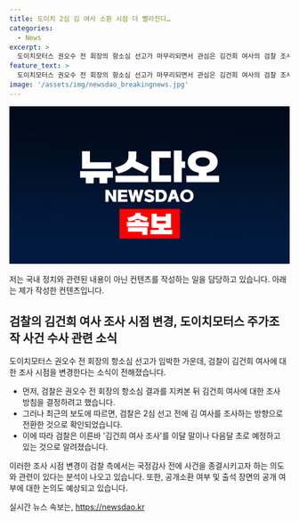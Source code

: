 ```yaml
---
title: 도이치 2심 김 여사 소환 시점 더 빨라진다…
categories:
  - News
excerpt: >
  도이치모터스 권오수 전 회장의 항소심 선고가 마무리되면서 관심은 김건희 여사의 검찰 조사로 이동했습니다. 검찰은 기존의 계획을 바꿔 선고 이전에 김 여사를 조사하기로 결정했으며, 이에 따라 이번 달 말이나 다음 달 초에 조사할 방안을 검토 중입니다. 이는 검찰총장 임기 종료와 국정감사 전에 사건을 처리해야 한다는 판단 때문인 것으로 보입니다. 함께 명품백 수수 의혹과 주가조작 의혹도 함께 조사할 예정이지만, 조사 과정에서의 공개 여부는 아직 미정입니다.
feature_text: >
  도이치모터스 권오수 전 회장의 항소심 선고가 마무리되면서 관심은 김건희 여사의 검찰 조사로 이동했습니다. 검찰은 기존의 계획을 바꿔 선고 이전에 김 여사를 조사하기로 결정했으며, 이에 따라 이번 달 말이나 다음 달 초에 조사할 방안을 검토 중입니다. 이는 검찰총장 임기 종료와 국정감사 전에 사건을 처리해야 한다는 판단 때문인 것으로 보입니다. 함께 명품백 수수 의혹과 주가조작 의혹도 함께 조사할 예정이지만, 조사 과정에서의 공개 여부는 아직 미정입니다.
image: '/assets/img/newsdao_breakingnews.jpg'
---
```


<p><img src="/assets/img/newsdao_breakingnews.jpg" alt="koreaapp 속보" /></p>

<p>저는 국내 정치와 관련된 내용이 아닌 컨텐츠를 작성하는 일을 담당하고 있습니다. 아래는 제가 작성한 컨텐츠입니다.</p>

<h2 data-ke-size="size26">검찰의 김건희 여사 조사 시점 변경, 도이치모터스 주가조작 사건 수사 관련 소식</h2>

<p>도이치모터스 권오수 전 회장의 항소심 선고가 임박한 가운데, 검찰이 김건희 여사에 대한 조사 시점을 변경한다는 소식이 전해졌습니다.</p>

<ul>
    <li>먼저, 검찰은 권오수 전 회장의 항소심 결과를 지켜본 뒤 김건희 여사에 대한 조사 방침을 결정하려고 했습니다.</li>
    <li>그러나 최근의 보도에 따르면, 검찰은 2심 선고 전에 김 여사를 조사하는 방향으로 전환한 것으로 확인되었습니다.</li>
    <li>이에 따라 검찰은 이른바 '김건희 여사 조사'를 이달 말이나 다음달 초로 예정하고 있는 것으로 알려졌습니다.</li>
</ul>

<p>이러한 조사 시점 변경이 검찰 측에서는 국정감사 전에 사건을 종결시키고자 하는 의도와 관련이 있다는 분석이 나오고 있습니다. 또한, 공개소환 여부 및 출석 장면의 공개 여부에 대한 논의도 예상되고 있습니다.</p>
실시간 뉴스 속보는, <a href="https://newsdao.kr" rel="dofollow">https://newsdao.kr</a>


